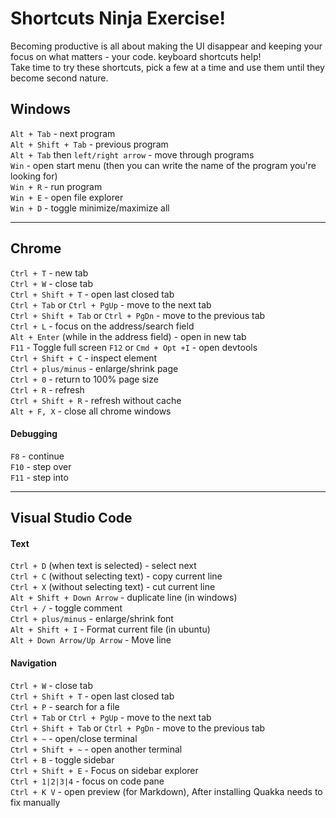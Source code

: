 # Shortcuts Ninja Exercise!

Becoming productive is all about making the UI disappear and keeping your focus on what matters - your code. keyboard shortcuts help!  
Take time to try these shortcuts, pick a few at a time and use them until they become second nature.

## Windows
`Alt + Tab` - next program  
`Alt + Shift + Tab` - previous program  
`Alt + Tab` then `left/right arrow` - move through programs  
`Win` - open start menu (then you can write the name of the program you're looking for)  
`Win + R` - run program  
`Win + E` - open file explorer  
`Win + D` - toggle minimize/maximize all  

---

## Chrome
`Ctrl + T` - new tab  
`Ctrl + W` - close tab  
`Ctrl + Shift + T` - open last closed tab  
`Ctrl + Tab` or `Ctrl + PgUp` - move to the next tab  
`Ctrl + Shift + Tab` or `Ctrl + PgDn` - move to the previous tab  
`Ctrl + L` - focus on the address/search field  
`Alt + Enter` (while in the address field) - open in new tab  
`F11` - Toggle full screen
`F12` or `Cmd + Opt +I` - open devtools  
`Ctrl + Shift + C` - inspect element\
`Ctrl + plus/minus` - enlarge/shrink page  
`Ctrl + 0` - return to 100% page size  
`Ctrl + R` - refresh\
`Ctrl + Shift + R` - refresh without cache\
`Alt + F, X` - close all chrome windows

#### Debugging
`F8` - continue  
`F10` - step over  
`F11` - step into  

---

## Visual Studio Code

#### Text
`Ctrl + D` (when text is selected) - select next\
`Ctrl + C` (without selecting text) - copy current line  
`Ctrl + X` (without selecting text) - cut current line  
`Alt + Shift + Down Arrow` - duplicate line (in windows)\
`Ctrl + /` - toggle comment\
`Ctrl + plus/minus` - enlarge/shrink font\
`Alt + Shift + I` - Format current file (in ubuntu)\
`Alt + Down Arrow/Up Arrow` - Move line

#### Navigation
`Ctrl + W` - close tab  
`Ctrl + Shift + T` - open last closed tab  
`Ctrl + P` - search for a file\
`Ctrl + Tab` or `Ctrl + PgUp` - move to the next tab\
`Ctrl + Shift + Tab` or `Ctrl + PgDn` - move to the previous tab \
`Ctrl + ~` - open/close terminal\
`Ctrl + Shift + ~` - open another terminal\
`Ctrl + B` - toggle sidebar\
`Ctrl + Shift + E` - Focus on sidebar explorer\
`Ctrl + 1|2|3|4` - focus on code pane\
`Ctrl + K V` - open preview (for Markdown), After installing Quakka needs to fix manually